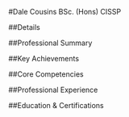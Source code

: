 #Dale Cousins BSc. (Hons) CISSP 

##Details

##Professional Summary

##Key Achievements

##Core Competencies

##Professional Experience

##Education & Certifications
